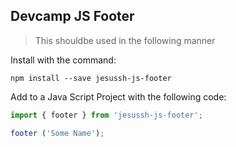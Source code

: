 ## Devcamp JS Footer

>This shouldbe used in the following manner

Install with the command:

```
npm install --save jesussh-js-footer
```

Add to a Java Script Project with the following code:

```javascript
import { footer } from 'jesussh-js-footer';

footer ('Some Name');
```
